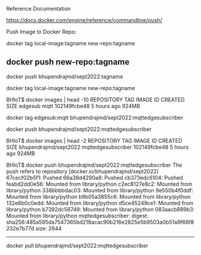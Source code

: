 Reference Documentation

https://docs.docker.com/engine/reference/commandline/push/

Push Image to Docker Repo:

docker tag local-image:tagname new-repo:tagname

docker push new-repo:tagname
---------------------------------------------------------------
docker push bhupendrajmd/sept2022:tagname

docker tag local-image:tagname new-repo:tagname

BHIoT$ docker images | head -10
REPOSITORY                TAG                 IMAGE ID       CREATED         SIZE
edgesub                   mqtt                102149fcbe48   5 hours ago     924MB

docker tag edgesub:mqtt bhupendrajmd/sept2022:mqttedgesubscriber

docker push bhupendrajmd/sept2022:mqttedgesubscriber

BHIoT$ docker images | head -2
REPOSITORY                TAG                  IMAGE ID       CREATED         SIZE
bhupendrajmd/sept2022     mqttedgesubscriber   102149fcbe48   5 hours ago     924MB

BHIoT$ docker push bhupendrajmd/sept2022:mqttedgesubscriber
The push refers to repository [docker.io/bhupendrajmd/sept2022]
67cecf02b5f1: Pushed 
66a38d4290a8: Pushed 
cb373edc6104: Pushed 
feabd2dd0e56: Mounted from library/python 
c2ec8127e8c2: Mounted from library/python 
338bbbbdac03: Mounted from library/python 
9e550b4f0ddf: Mounted from library/python 
b9b05a3855c6: Mounted from library/python 
132e6b0c0edd: Mounted from library/python 
d5ce45249ce1: Mounted from library/python 
b7392dc58749: Mounted from library/python 
083aacb889b3: Mounted from library/python 
mqttedgesubscriber: digest: sha256:485a595da7547365bd218acac90b216e2825e5b9503a0b51a9f66f8232e7b77d size: 2844

-----------------------------------------------------------

docker pull bhupendrajmd/sept2022:mqttedgesubscriber


